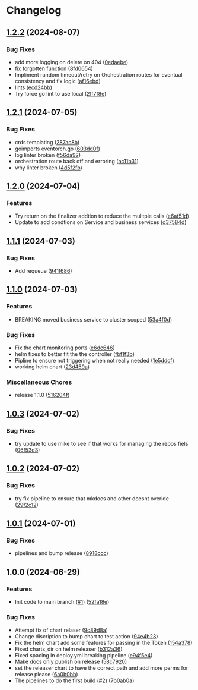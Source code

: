 # Changelog

## [1.2.2](https://github.com/mattgialelis/dutycontroller/compare/v1.2.1...v1.2.2) (2024-08-07)


### Bug Fixes

* add more logging on delete on 404 ([0edaebe](https://github.com/mattgialelis/dutycontroller/commit/0edaebe745973f3ec30268b9d1f1010563f05819))
* fix forgotten function ([8fd0654](https://github.com/mattgialelis/dutycontroller/commit/8fd065415c76e0c32bef8f955bc8eed3ad3a33b8))
* Impliment random timeout/retry on Orchestration routes for eventual consistency and fix logic ([af16ebd](https://github.com/mattgialelis/dutycontroller/commit/af16ebd7f9353ca9f2e74e8903d61c23ab4e9ef4))
* lints ([ecd24bb](https://github.com/mattgialelis/dutycontroller/commit/ecd24bb4337602929e6ba90abe65689921e41e58))
* Try force go lint to use local ([2ff7f8e](https://github.com/mattgialelis/dutycontroller/commit/2ff7f8e1c961c54071b02629660234599f1d2377))

## [1.2.1](https://github.com/mattgialelis/dutycontroller/compare/v1.2.0...v1.2.1) (2024-07-05)


### Bug Fixes

* crds templating ([287ac8b](https://github.com/mattgialelis/dutycontroller/commit/287ac8b642e1d7021be19a4627a05a61b0c341ab))
* goimports eventorch.go ([603dd0f](https://github.com/mattgialelis/dutycontroller/commit/603dd0f04f7d9ec987cc90ad8fb0b7b60d8d8aef))
* log linter broken ([f56da92](https://github.com/mattgialelis/dutycontroller/commit/f56da92a2f367a7defba81f24c26c0f996d3ec31))
* orchestration route back off and erroring ([ac11b31](https://github.com/mattgialelis/dutycontroller/commit/ac11b31b7c89cf92d21df4b32c34a4d4f582fdfe))
* why linter broken ([4d5f2fb](https://github.com/mattgialelis/dutycontroller/commit/4d5f2fb6ff06cc10c298aae87e9e5dcf526896d6))

## [1.2.0](https://github.com/mattgialelis/dutycontroller/compare/v1.1.1...v1.2.0) (2024-07-04)


### Features

* Try return on the finalizer addtion to reduce the mulitple calls ([e6af51d](https://github.com/mattgialelis/dutycontroller/commit/e6af51d0a52d895ce69b25f1d24cc587d1b3e4ff))
* Update to add condtions on Service and business services ([d37584d](https://github.com/mattgialelis/dutycontroller/commit/d37584dcdff6a6578278a82b612c515a49940baa))

## [1.1.1](https://github.com/mattgialelis/dutycontroller/compare/v1.1.0...v1.1.1) (2024-07-03)


### Bug Fixes

* Add requeue ([941f686](https://github.com/mattgialelis/dutycontroller/commit/941f6868d6012da76373966ca49d8ddb876b0678))

## [1.1.0](https://github.com/mattgialelis/dutycontroller/compare/v1.0.3...v1.1.0) (2024-07-03)


### Features

* BREAKING moved business service to cluster scoped ([53a4f0d](https://github.com/mattgialelis/dutycontroller/commit/53a4f0d6f686e542061b3d6248b8d0fbab46818e))


### Bug Fixes

* Fix the chart monitoring ports ([e6dc646](https://github.com/mattgialelis/dutycontroller/commit/e6dc64696b1ceea47b2211e38af23dfd9cd84287))
* helm fixes to better fit the the controller ([fbf1f3b](https://github.com/mattgialelis/dutycontroller/commit/fbf1f3bea701cb65d143cec7a612076036a7c396))
* Pipline to ensure not triggering when not really needed ([1e5ddcf](https://github.com/mattgialelis/dutycontroller/commit/1e5ddcfa7023c6309a416c03c48ccb7995dfa41a))
* working helm chart ([23d459a](https://github.com/mattgialelis/dutycontroller/commit/23d459a6d171c576692c86a187fb1ef2f42f90af))


### Miscellaneous Chores

* release 1.1.0 ([516204f](https://github.com/mattgialelis/dutycontroller/commit/516204fce52015265d01d2e5dbbe37d08dc8f134))

## [1.0.3](https://github.com/mattgialelis/dutycontroller/compare/v1.0.2...v1.0.3) (2024-07-02)


### Bug Fixes

* try update to use mike to see if that works for managing the repos fiels ([06f53d3](https://github.com/mattgialelis/dutycontroller/commit/06f53d3d370fc6b45763018304e591d0ec7282f2))

## [1.0.2](https://github.com/mattgialelis/dutycontroller/compare/v1.0.1...v1.0.2) (2024-07-02)


### Bug Fixes

* try fix pipeline to ensure that mkdocs and other doesnt overide ([29f2c12](https://github.com/mattgialelis/dutycontroller/commit/29f2c12d67bc97eabdcbfb35537328e9b1748442))

## [1.0.1](https://github.com/mattgialelis/dutycontroller/compare/v1.0.0...v1.0.1) (2024-07-01)


### Bug Fixes

* pipelines and bump release ([8918ccc](https://github.com/mattgialelis/dutycontroller/commit/8918ccc8ece528bc6de42783aaae5a0bd08c87c2))

## 1.0.0 (2024-06-29)


### Features

* Init code to main branch ([#1](https://github.com/mattgialelis/dutycontroller/issues/1)) ([52fa18e](https://github.com/mattgialelis/dutycontroller/commit/52fa18e95f309cb0406358f686484dfdaa55880a))


### Bug Fixes

* Attempt fix of chart relaser ([9c89d8a](https://github.com/mattgialelis/dutycontroller/commit/9c89d8a674a48a2c6e4ded1e1c354ffb6bb7cc46))
* Change discription to bump chart to test action ([94e4b23](https://github.com/mattgialelis/dutycontroller/commit/94e4b2302000c413218c418fe9f8babbccc14245))
* Fix the helm chart add some features for passing in the Token ([154a378](https://github.com/mattgialelis/dutycontroller/commit/154a3786d344938c957e1476a0c60a7ba4890360))
* Fixed charts_dir on helm releaser ([b312a36](https://github.com/mattgialelis/dutycontroller/commit/b312a364a08059a233b2f5c008ed4cdaf0660173))
* Fixed spacing in deploy.yml breaking pipeline ([e94f5e4](https://github.com/mattgialelis/dutycontroller/commit/e94f5e44f45669694cb1e426cbcd4af8dfa56d5e))
* Make docs only publish on release ([58c7920](https://github.com/mattgialelis/dutycontroller/commit/58c792036038af9ea473cb5c40100b60fd7763d5))
* set the releaser chart to have the correct path and add more perms for release please ([6a0b0bb](https://github.com/mattgialelis/dutycontroller/commit/6a0b0bb268f4ac3962e3707df7339684be7ab619))
* The pipelines to do the first build ([#2](https://github.com/mattgialelis/dutycontroller/issues/2)) ([7b0ab0a](https://github.com/mattgialelis/dutycontroller/commit/7b0ab0ad984712a8273406931a3f595684f65f5c))
